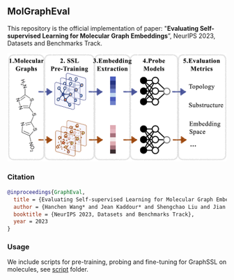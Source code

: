 ## MolGraphEval

This repository is the official implementation of paper: "**Evaluating Self-supervised Learning for Molecular Graph Embeddings**”, NeurIPS 2023, Datasets and Benchmarks Track.

![Diagram](figures/Diagram.png)

### Citation
```bibtex
@inproceedings{GraphEval,
  title = {Evaluating Self-supervised Learning for Molecular Graph Embeddings},
  author = {Hanchen Wang* and Jean Kaddour* and Shengchao Liu and Jian Tang and Joan Lasenby and Qi Liu},
  booktitle = {NeurIPS 2023, Datasets and Benchmarks Track},
  year = 2023
}
```

### Usage
We include scripts for pre-training, probing and fine-tuning for GraphSSL on molecules, see <a href="script/"> script</a> folder.